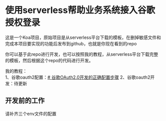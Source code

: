 # 使用serverless帮助业务系统接入谷歌授权登录

这是一个Koa项目，原始项目是从serverless平台下载的模板，在删掉敏感文件和完成本项目要实现的功能后发布到github，也就是你现在看到的repo

你可以基于此repo进行开发，也可以按照我的教程，从serverless平台下载完整的模板，然后根据这个repo的代码进行开发。

我的教程：  
1、谷歌oauth2配置：[# 谷歌OAuth2.0开发的正确配置步骤](https://juejin.cn/post/7247044423023689788 )
2、谷歌oauth2开发：待更新


## 开发前的工作

请补齐三个env文件的配置